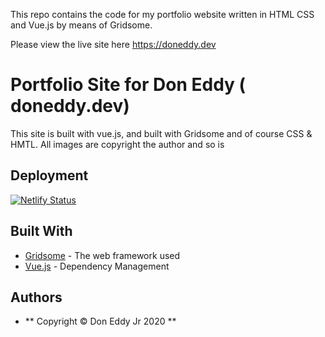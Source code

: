 This repo contains the code for my portfolio website written in HTML CSS and Vue.js by means of Gridsome.

Please view the live site here https://doneddy.dev


# Portfolio Site for Don Eddy ( doneddy.dev)

This site is built with vue.js, and built with Gridsome and of course CSS & HMTL. All images are copyright the author and so is 

## Deployment

[![Netlify Status](https://api.netlify.com/api/v1/badges/0b05f0b5-39e1-4005-979b-a7ffbbd1d0a3/deploy-status)](https://app.netlify.com/sites/doneddy/deploys)

## Built With

* [Gridsome](https://gridsome.org/) - The web framework used
* [Vue.js](https://vuejs.org/) - Dependency Management


## Authors

* ** Copyright © Don Eddy Jr 2020 ** 

